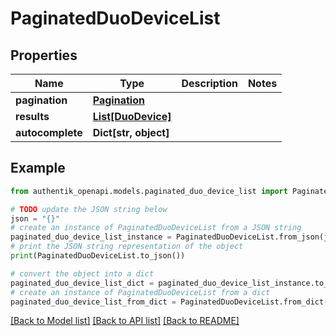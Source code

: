 # PaginatedDuoDeviceList


## Properties

Name | Type | Description | Notes
------------ | ------------- | ------------- | -------------
**pagination** | [**Pagination**](Pagination.md) |  | 
**results** | [**List[DuoDevice]**](DuoDevice.md) |  | 
**autocomplete** | **Dict[str, object]** |  | 

## Example

```python
from authentik_openapi.models.paginated_duo_device_list import PaginatedDuoDeviceList

# TODO update the JSON string below
json = "{}"
# create an instance of PaginatedDuoDeviceList from a JSON string
paginated_duo_device_list_instance = PaginatedDuoDeviceList.from_json(json)
# print the JSON string representation of the object
print(PaginatedDuoDeviceList.to_json())

# convert the object into a dict
paginated_duo_device_list_dict = paginated_duo_device_list_instance.to_dict()
# create an instance of PaginatedDuoDeviceList from a dict
paginated_duo_device_list_from_dict = PaginatedDuoDeviceList.from_dict(paginated_duo_device_list_dict)
```
[[Back to Model list]](../README.md#documentation-for-models) [[Back to API list]](../README.md#documentation-for-api-endpoints) [[Back to README]](../README.md)


